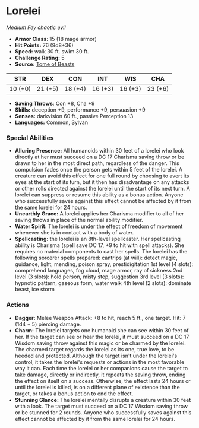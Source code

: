 # Lorelei

*Medium* *Fey* *chaotic evil*

- **Armor Class:** 15 (18 mage armor)
- **Hit Points:** 76 (9d8+36)
- **Speed:** walk 30 ft. swim 30 ft.
- **Challenge Rating:** 5
- **Source:** [Tome of Beasts](https://koboldpress.com/kpstore/product/tome-of-beasts-for-5th-edition-print/)

| STR | DEX | CON | INT | WIS | CHA |
| --- | --- | --- | --- | --- | --- |
| 10 (+0) | 21 (+5) | 18 (+4) | 16 (+3) | 16 (+3) | 23 (+6) |

- **Saving Throws**: Con +8, Cha +9
- **Skills:** deception +9, performance +9, persuasion +9
- **Senses:** darkvision 60 ft., passive Perception 13
- **Languages:** Common, Sylvan
### Special Abilities
- **Alluring Presence:** All humanoids within 30 feet of a lorelei who look directly at her must succeed on a DC 17 Charisma saving throw or be drawn to her in the most direct path, regardless of the danger. This compulsion fades once the person gets within 5 feet of the lorelei. A creature can avoid this effect for one full round by choosing to avert its eyes at the start of its turn, but it then has disadvantage on any attacks or other rolls directed against the lorelei until the start of its next turn. A lorelei can suppress or resume this ability as a bonus action. Anyone who successfully saves against this effect cannot be affected by it from the same lorelei for 24 hours.
- **Unearthly Grace:** A lorelei applies her Charisma modifier to all of her saving throws in place of the normal ability modifier.
- **Water Spirit:** The lorelei is under the effect of freedom of movement whenever she is in contact with a body of water.
- **Spellcasting:** the lorelei is an 8th-level spellcaster. Her spellcasting ability is Charisma (spell save DC 17, +9 to hit with spell attacks). She requires no material components to cast her spells. The lorelei has the following sorcerer spells prepared:  cantrips (at will): detect magic, guidance, light, mending, poison spray, prestidigitation  1st level (4 slots): comprehend languages, fog cloud, mage armor, ray of sickness  2nd level (3 slots): hold person, misty step, suggestion  3rd level (3 slots): hypnotic pattern, gaseous form, water walk  4th level (2 slots): dominate beast, ice storm
### Actions
- **Dagger:** Melee Weapon Attack: +8 to hit, reach 5 ft., one target. Hit: 7 (1d4 + 5) piercing damage.
- **Charm:** The lorelei targets one humanoid she can see within 30 feet of her. If the target can see or hear the lorelei, it must succeed on a DC 17 Wisdom saving throw against this magic or be charmed by the lorelei. The charmed target regards the lorelei as its one, true love, to be heeded and protected. Although the target isn't under the lorelei's control, it takes the lorelei's requests or actions in the most favorable way it can. Each time the lorelei or her companions cause the target to take damage, directly or indirectly, it repeats the saving throw, ending the effect on itself on a success. Otherwise, the effect lasts 24 hours or until the lorelei is killed, is on a different plane of existence than the target, or takes a bonus action to end the effect.
- **Stunning Glance:** The lorelei mentally disrupts a creature within 30 feet with a look. The target must succeed on a DC 17 Wisdom saving throw or be stunned for 2 rounds. Anyone who successfully saves against this effect cannot be affected by it from the same lorelei for 24 hours.
